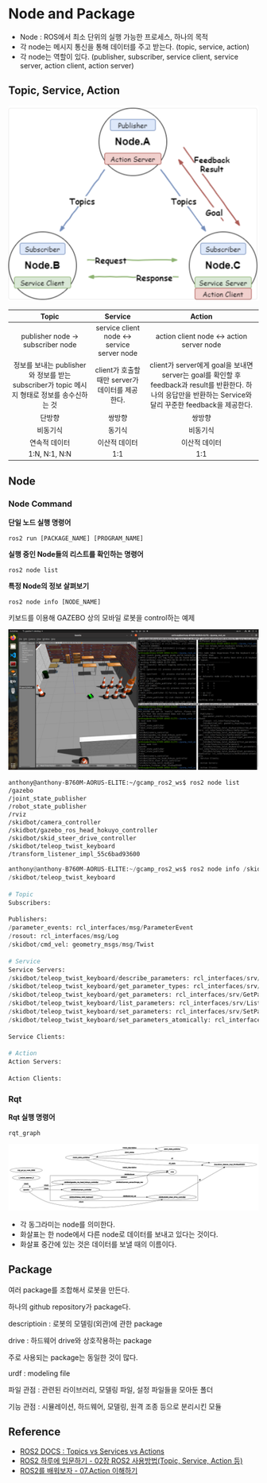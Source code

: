 # Node and Package

- Node : ROS에서 최소 단위의 실행 가능한 프로세스, 하나의 목적
- 각 node는 메시지 통신을 통해 데이터를 주고 받는다. (topic, service, action)
- 각 node는 역할이 있다. (publisher, subscriber, service client, service server, action client, action server)

## Topic, Service, Action

<img src="img/commu.png" />

|Topic|Service|Action|
|:---:|:---:|:---:|
|publisher node -> subscriber node|service client node <-> service server node|action client node <-> action server node|
|정보를 보내는 publisher와 정보를 받는 subscriber가 topic 메시지 형태로 정보를 송수신하는 것|client가 호출할 때만 server가 데이터를 제공한다.|client가 server에게 goal을 보내면 server는 goal를 확인할 후 feedback과 result를 반환한다. 하나의 응답만을 반환하는 Service와 달리 꾸준한 feedback을 제공한다.|
|단방향|쌍방향|쌍방향|
|비동기식|동기식|비동기식|
|연속적 데이터|이산적 데이터|이산적 데이터|
|1:N, N:1, N:N|1:1|1:1|

## Node

### Node Command

**단일 노드 실행 명령어**

```ros
ros2 run [PACKAGE_NAME] [PROGRAM_NAME]
```

**실행 중인 Node들의 리스트를 확인하는 명령어**

```ros
ros2 node list
```

**특정 Node의 정보 살펴보기**

```ros
ros2 node info [NODE_NAME]
```

키보드를 이용해 GAZEBO 상의 모바일 로봇을 control하는 예제

<img src="img/node.png" />

```ros
anthony@anthony-B760M-AORUS-ELITE:~/gcamp_ros2_ws$ ros2 node list
/gazebo
/joint_state_publisher
/robot_state_publisher
/rviz
/skidbot/camera_controller
/skidbot/gazebo_ros_head_hokuyo_controller
/skidbot/skid_steer_drive_controller
/skidbot/teleop_twist_keyboard
/transform_listener_impl_55c6bad93600
```

```py
anthony@anthony-B760M-AORUS-ELITE:~/gcamp_ros2_ws$ ros2 node info /skidbot/teleop_twist_keyboard
/skidbot/teleop_twist_keyboard

# Topic
Subscribers:

Publishers:
/parameter_events: rcl_interfaces/msg/ParameterEvent
/rosout: rcl_interfaces/msg/Log
/skidbot/cmd_vel: geometry_msgs/msg/Twist

# Service
Service Servers:
/skidbot/teleop_twist_keyboard/describe_parameters: rcl_interfaces/srv/DescribeParameters
/skidbot/teleop_twist_keyboard/get_parameter_types: rcl_interfaces/srv/GetParameterTypes
/skidbot/teleop_twist_keyboard/get_parameters: rcl_interfaces/srv/GetParameters
/skidbot/teleop_twist_keyboard/list_parameters: rcl_interfaces/srv/ListParameters
/skidbot/teleop_twist_keyboard/set_parameters: rcl_interfaces/srv/SetParameters
/skidbot/teleop_twist_keyboard/set_parameters_atomically: rcl_interfaces/srv/SetParametersAtomically

Service Clients:

# Action
Action Servers:

Action Clients:
```

### Rqt

**Rqt 실행 명령어**

```ros
rqt_graph
```

<img src="img/rqt.png" />

- 각 동그라미는 node를 의미한다.
- 화살표는 한 node에서 다른 node로 데이터를 보내고 있다는 것이다.
- 화살표 중간에 있는 것은 데이터를 보낼 때의 이름이다.

## Package

여러 package를 조합해서 로봇을 만든다.

하나의 github repository가 package다.

descriptioin : 로봇의 모델링(외관)에 관한 package

drive : 하드웨어 drive와 상호작용하는 package

주로 사용되는 package는 동일한 것이 많다.

urdf : modeling file

파일 관점 : 관련된 라이브러리, 모델링 파일, 설정 파일들을 모아둔 폴더

기능 관점 : 시뮬레이션, 하드웨어, 모델링, 원격 조종 등으로 분리시킨 모듈

## Reference

- [ROS2 DOCS : Topics vs Services vs Actions](https://docs.ros.org/en/foxy/How-To-Guides/Topics-Services-Actions.html#topics)
- [ROS2 하루에 입문하기 - 02장 ROS2 사용방법(Topic, Service, Action 등)](https://robertchoi.gitbook.io/ros2/02-ros2)
- [ROS2를 배워보자 - 07.Action 이해하기](https://www.youtube.com/watch?v=ZswhM4yFMJQ)